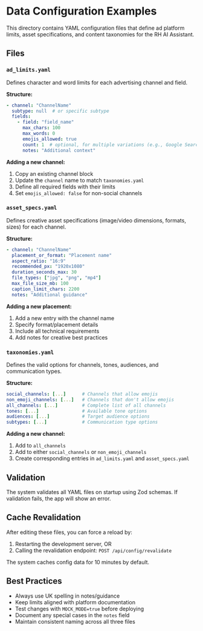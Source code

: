 # Data Configuration Examples

This directory contains YAML configuration files that define ad platform limits, asset specifications, and content taxonomies for the RH AI Assistant.

## Files

### `ad_limits.yaml`
Defines character and word limits for each advertising channel and field.

**Structure:**
```yaml
- channel: "ChannelName"
  subtype: null  # or specific subtype
  fields:
    - field: "field_name"
      max_chars: 100
      max_words: 0
      emojis_allowed: true
      count: 1  # optional, for multiple variations (e.g., Google Search headlines)
      notes: "Additional context"
```

**Adding a new channel:**
1. Copy an existing channel block
2. Update the `channel` name to match `taxonomies.yaml`
3. Define all required fields with their limits
4. Set `emojis_allowed: false` for non-social channels

### `asset_specs.yaml`
Defines creative asset specifications (image/video dimensions, formats, sizes) for each channel.

**Structure:**
```yaml
- channel: "ChannelName"
  placement_or_format: "Placement name"
  aspect_ratio: "16:9"
  recommended_px: "1920x1080"
  duration_seconds_max: 30
  file_types: ["jpg", "png", "mp4"]
  max_file_size_mb: 100
  caption_limit_chars: 2200
  notes: "Additional guidance"
```

**Adding a new placement:**
1. Add a new entry with the channel name
2. Specify format/placement details
3. Include all technical requirements
4. Add notes for creative best practices

### `taxonomies.yaml`
Defines the valid options for channels, tones, audiences, and communication types.

**Structure:**
```yaml
social_channels: [...]      # Channels that allow emojis
non_emoji_channels: [...]   # Channels that don't allow emojis
all_channels: [...]         # Complete list of all channels
tones: [...]                # Available tone options
audiences: [...]            # Target audience options
subtypes: [...]             # Communication type options
```

**Adding a new channel:**
1. Add to `all_channels`
2. Add to either `social_channels` or `non_emoji_channels`
3. Create corresponding entries in `ad_limits.yaml` and `asset_specs.yaml`

## Validation

The system validates all YAML files on startup using Zod schemas. If validation fails, the app will show an error.

## Cache Revalidation

After editing these files, you can force a reload by:
1. Restarting the development server, OR
2. Calling the revalidation endpoint: `POST /api/config/revalidate`

The system caches config data for 10 minutes by default.

## Best Practices

- Always use UK spelling in notes/guidance
- Keep limits aligned with platform documentation
- Test changes with `MOCK_MODE=true` before deploying
- Document any special cases in the `notes` field
- Maintain consistent naming across all three files
